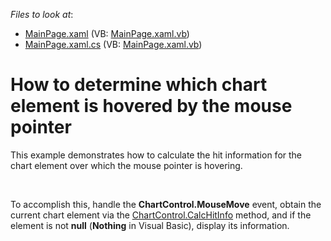 <!-- default file list -->
*Files to look at*:

* [MainPage.xaml](./CS/DetermineHoveredElements/MainPage.xaml) (VB: [MainPage.xaml.vb](./VB/DetermineHoveredElements/MainPage.xaml.vb))
* [MainPage.xaml.cs](./CS/DetermineHoveredElements/MainPage.xaml.cs) (VB: [MainPage.xaml.vb](./VB/DetermineHoveredElements/MainPage.xaml.vb))
<!-- default file list end -->
# How to determine which chart element is hovered by the mouse pointer


<p>This example demonstrates how to calculate the hit information for the chart element over which the mouse pointer is hovering. </p><br />
<p>To accomplish this, handle the <strong>ChartControl.MouseMove</strong> event, obtain the current chart element via the <a href="http://documentation.devexpress.com/#Silverlight/DevExpressXpfChartsChartControl_CalcHitInfotopic"><u>ChartControl.CalcHitInfo</u></a> method, and if the element is not <strong>null</strong> (<strong>Nothing</strong> in Visual Basic), display its information.</p><br />


<br/>


